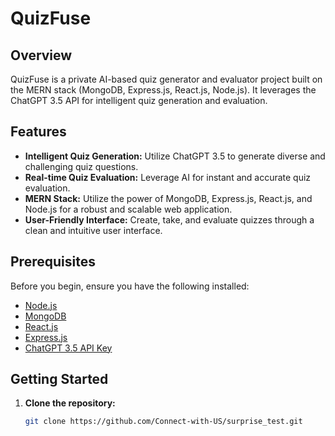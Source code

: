 # QuizFuse  

 

## Overview

QuizFuse is a private AI-based quiz generator and evaluator project built on the MERN stack (MongoDB, Express.js, React.js, Node.js). It leverages the ChatGPT 3.5 API for intelligent quiz generation and evaluation.

## Features

- **Intelligent Quiz Generation:** Utilize ChatGPT 3.5 to generate diverse and challenging quiz questions.
- **Real-time Quiz Evaluation:** Leverage AI for instant and accurate quiz evaluation.
- **MERN Stack:** Utilize the power of MongoDB, Express.js, React.js, and Node.js for a robust and scalable web application.
- **User-Friendly Interface:** Create, take, and evaluate quizzes through a clean and intuitive user interface.

## Prerequisites

Before you begin, ensure you have the following installed:

- [Node.js](https://nodejs.org/)
- [MongoDB](https://www.mongodb.com/)
- [React.js](https://reactjs.org/)
- [Express.js](https://expressjs.com/)
- [ChatGPT 3.5 API Key](https://beta.openai.com/signup/)

## Getting Started

1. **Clone the repository:**

   ```bash
   git clone https://github.com/Connect-with-US/surprise_test.git
